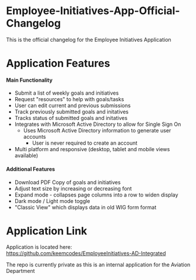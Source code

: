 # Employee-Initiatives-App-Official-Changelog
This is the official changelog for the Employee Initiatives Application

# Application Features
#### Main Functionality
* Submit a list of weekly goals and initiatives
* Request "resources" to help with goals/tasks
* User can edit current and previous submissions
* Track previously submitted goals and initatives
* Tracks status of submitted goals and initatives
* Integrates with Microsoft Active Directory to allow for Single Sign On
  * Uses Microsoft Active Directory information to generate user accounts
    * User is never required to create an account
* Multi platform and responsive (desktop, tablet and mobile views available)
#### Additional Features
* Download PDF Copy of goals and initiatives
* Adjust text size by increasing or decreasing font
* Expand mode - collapses page columns into a row to widen display
* Dark mode / Light mode toggle
* "Classic View" which displays data in old WIG form format


# Application Link
Application is located here:
https://github.com/keemcodes/EmployeeInitiatives-AD-Integrated

The repo is currently private as this is an internal application for the Aviation Department
